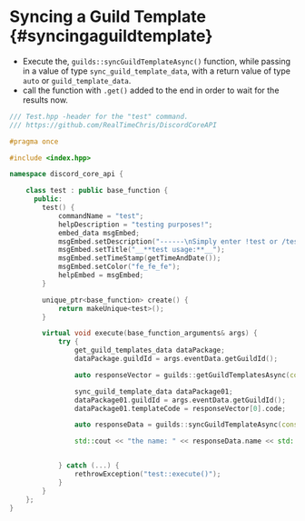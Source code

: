 Syncing a Guild Template {#syncingaguildtemplate}
============
- Execute the, `guilds::syncGuildTemplateAsync()` function, while passing in a value of type `sync_guild_template_data`, with a return value of type `auto` or `guild_template_data`.
- call the function with `.get()` added to the end in order to wait for the results now.

```cpp
/// Test.hpp -header for the "test" command.
/// https://github.com/RealTimeChris/DiscordCoreAPI

#pragma once

#include <index.hpp>

namespace discord_core_api {

	class test : public base_function {
	  public:
		test() {
			commandName = "test";
			helpDescription = "testing purposes!";
			embed_data msgEmbed;
			msgEmbed.setDescription("------\nSimply enter !test or /test!\n------");
			msgEmbed.setTitle("__**test usage:**__");
			msgEmbed.setTimeStamp(getTimeAndDate());
			msgEmbed.setColor("fe_fe_fe");
			helpEmbed = msgEmbed;
		}

		unique_ptr<base_function> create() {
			return makeUnique<test>();
		}

		virtual void execute(base_function_arguments& args) {
			try {
				get_guild_templates_data dataPackage;
				dataPackage.guildId = args.eventData.getGuildId();

				auto responseVector = guilds::getGuildTemplatesAsync(const& dataPackage).get();

				sync_guild_template_data dataPackage01;
				dataPackage01.guildId = args.eventData.getGuildId();
				dataPackage01.templateCode = responseVector[0].code;

				auto responseData = guilds::syncGuildTemplateAsync(const dataPackage01).get();

				std::cout << "the name: " << responseData.name << std::endl;


			} catch (...) {
				rethrowException("test::execute()");
			}
		}
	};
}
```

